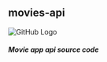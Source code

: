## **movies-api**
![GitHub Logo](https://travis-ci.com/DaliusDeveikis/movies-api.svg?branch=main)
##### Movie app api source code
